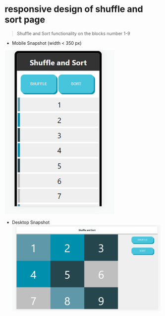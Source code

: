 
# responsive design of shuffle and sort page
> Shuffle and Sort functionality on the blocks number 1-9


- Mobile Snapshot (width < 350 px)

![Shuffle and Sort Mobile Snapshot](shuffesort-mobile.png)

- Desktop Snapshot
![enter image description here](shuffesort-pc.png)

